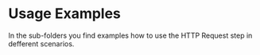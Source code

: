 # Usage Examples

In the sub-folders you find examples how to use the HTTP Request step in defferent scenarios. 
